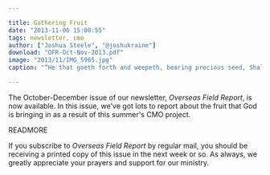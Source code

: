 ```yaml
---

title: Gathering Fruit
date: "2013-11-06 15:00:55"
tags: newsletter, cmo
author: ["Joshua Steele", "@joshukraine"]
download: "OFR-Oct-Nov-2013.pdf"
image: "2013/11/IMG_5965.jpg"
caption: "“He that goeth forth and weepeth, bearing precious seed, Shall doubtless come again with rejoicing, bringing his sheaves with him.” (Psalm 126:6)"

---
```


The October-December issue of our newsletter, *Overseas Field Report*, is now available. In this issue, we've got lots to report about the fruit that God is bringing in as a result of this summer's CMO project.

READMORE

If you subscribe to *Overseas Field Report* by regular mail, you should be receiving a printed copy of this issue in the next week or so. As always, we greatly appreciate your prayers and support for our ministry.
